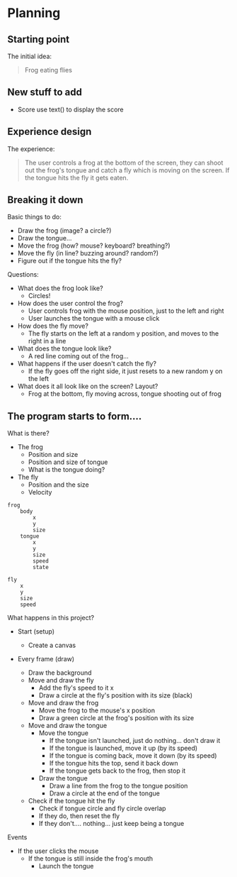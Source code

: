 # Planning

## Starting point

The initial idea:

> Frog eating flies

## New stuff to add

- Score
    use text() to display the score

## Experience design

The experience:

> The user controls a frog at the bottom of the screen, they can shoot out the frog's tongue and catch a fly which is moving on the screen. If the tongue hits the fly it gets eaten.

## Breaking it down

Basic things to do:

- Draw the frog (image? a circle?)
- Draw the tongue...
- Move the frog (how? mouse? keyboard? breathing?)
- Move the fly (in line? buzzing around? random?)
- Figure out if the tongue hits the fly?

Questions:

- What does the frog look like?
    - Circles!
- How does the user control the frog?
    - User controls frog with the mouse position, just to the left and right
    - User launches the tongue with a mouse click
- How does the fly move?
    - The fly starts on the left at a random y position, and moves to the right in a line
- What does the tongue look like?
    - A red line coming out of the frog...
- What happens if the user doesn't catch the fly?
    - If the fly goes off the right side, it just resets to a new random y on the left
- What does it all look like on the screen? Layout?
    - Frog at the bottom, fly moving across, tongue shooting out of frog

## The program starts to form....

What is there?

- The frog
    - Position and size
    - Position and size of tongue
    - What is the tongue doing?
- The fly
    - Position and the size
    - Velocity

```
frog
    body
        x
        y
        size
    tongue
        x
        y
        size
        speed
        state

fly
    x
    y
    size
    speed
```

What happens in this project?

- Start (setup)
    - Create a canvas
    
- Every frame (draw)
    - Draw the background
    - Move and draw the fly
        - Add the fly's speed to it x
        - Draw a circle at the fly's position with its size (black)
    - Move and draw the frog
        - Move the frog to the mouse's x position
        - Draw a green circle at the frog's position with its size
    - Move and draw the tongue
        - Move the tongue
            - If the tongue isn't launched, just do nothing... don't draw it
            - If the tongue is launched, move it up (by its speed)
            - If the tongue is coming back, move it down (by its speed)
            - If the tongue hits the top, send it back down
            - If the tongue gets back to the frog, then stop it
        - Draw the tongue
            - Draw a line from the frog to the tongue position
            - Draw a circle at the end of the tongue
    - Check if the tongue hit the fly
        - Check if tongue circle and fly circle overlap
        - If they do, then reset the fly
        - If they don't.... nothing... just keep being a tongue

Events

- If the user clicks the mouse
    - If the tongue is still inside the frog's mouth
        - Launch the tongue

